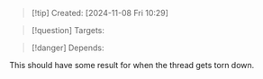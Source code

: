 
>[!tip] Created: [2024-11-08 Fri 10:29]

>[!question] Targets: 

>[!danger] Depends: 

This should have some result for when the thread gets torn down.